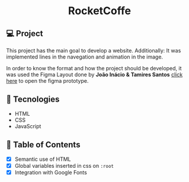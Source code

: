 <h1 align="center">
  RocketCoffe
</h1>

## 💻 Project

This project has the main goal to develop a website.
Additionally: It was implemented lines in the navegation and animation in the image.

In order to know the format and how the project should be developed, it was used the Figma Layout done by **João Inácio & Tamires Santos** [click here](https://www.figma.com/file/xWCs9K4ZuzO51PjnN3jx4X/RocketCoffee-(Copy)?node-id=0%3A1) to open the figma prototype.

## 🚀 Tecnologies

- HTML
- CSS
- JavaScript

## 📔 Table of Contents

- [x] Semantic use of HTML
- [x] Global variables inserted in css on `:root`
- [x] Integration with Google Fonts
